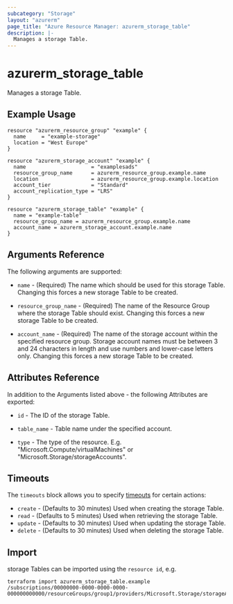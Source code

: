 ```yaml
---
subcategory: "Storage"
layout: "azurerm"
page_title: "Azure Resource Manager: azurerm_storage_table"
description: |-
  Manages a storage Table.
---
```


# azurerm_storage_table

Manages a storage Table.

## Example Usage

```hcl
resource "azurerm_resource_group" "example" {
  name     = "example-storage"
  location = "West Europe"
}

resource "azurerm_storage_account" "example" {
  name                     = "examplesads"
  resource_group_name      = azurerm_resource_group.example.name
  location                 = azurerm_resource_group.example.location
  account_tier             = "Standard"
  account_replication_type = "LRS"
}

resource "azurerm_storage_table" "example" {
  name = "example-table"
  resource_group_name = azurerm_resource_group.example.name
  account_name = azurerm_storage_account.example.name
}
```

## Arguments Reference

The following arguments are supported:

* `name` - (Required) The name which should be used for this storage Table. Changing this forces a new storage Table to be created.

* `resource_group_name` - (Required) The name of the Resource Group where the storage Table should exist. Changing this forces a new storage Table to be created.

* `account_name` - (Required) The name of the storage account within the specified resource group. Storage account names must be between 3 and 24 characters in length and use numbers and lower-case letters only. Changing this forces a new storage Table to be created.

## Attributes Reference

In addition to the Arguments listed above - the following Attributes are exported:

* `id` - The ID of the storage Table.

* `table_name` - Table name under the specified account.

* `type` - The type of the resource. E.g. "Microsoft.Compute/virtualMachines" or "Microsoft.Storage/storageAccounts".

## Timeouts

The `timeouts` block allows you to specify [timeouts](https://www.terraform.io/docs/configuration/resources.html#timeouts) for certain actions:

* `create` - (Defaults to 30 minutes) Used when creating the storage Table.
* `read` - (Defaults to 5 minutes) Used when retrieving the storage Table.
* `update` - (Defaults to 30 minutes) Used when updating the storage Table.
* `delete` - (Defaults to 30 minutes) Used when deleting the storage Table.

## Import

storage Tables can be imported using the `resource id`, e.g.

```shell
terraform import azurerm_storage_table.example /subscriptions/00000000-0000-0000-0000-000000000000/resourceGroups/group1/providers/Microsoft.Storage/storageAccounts/account1/tableServices/default/tables/table1
```